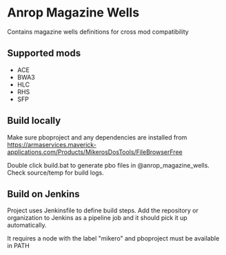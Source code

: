 # Anrop Magazine Wells

Contains magazine wells definitions for cross mod compatibility

## Supported mods

- ACE
- BWA3
- HLC
- RHS
- SFP

## Build locally

Make sure pboproject and any dependencies are installed from https://armaservices.maverick-applications.com/Products/MikerosDosTools/FileBrowserFree

Double click build.bat to generate pbo files in @anrop_magazine_wells.
Check source/temp for build logs.

## Build on Jenkins

Project uses Jenkinsfile to define build steps.
Add the repository or organization to Jenkins as a pipeline job and it should pick it up automatically.

It requires a node with the label "mikero" and pboproject must be available in PATH
